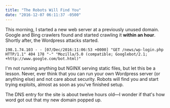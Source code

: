 ```yaml
---
title: "The Robots Will Find You"
date: "2016-12-07 06:11:37 -0500"
---
```


This morning, I started a new web server at a previously unused domain. Google and Bing crawlers found and started crawling it **within an hour**. Shortly after, the Wordpress attacks started.

<!-- break -->

```
198.1.74.103 - - [07/Dec/2016:11:06:53 +0000] "GET /news/wp-login.php HTTP/1.1" 404 178 "-" "Mozilla/5.0 (compatible; Googlebot/2.1; +http://www.google.com/bot.html)"
```

I'm not running anything but NGINX serving static files, but let this be a lesson. Never, ever think that you can run your own Wordpress server (or anything else) and not care about security. Robots will find you and start trying exploits, almost as soon as you've finished setup.

The DNS entry for the site is about twelve hours old&mdash;I wonder if that's how word got out that my new domain popped up.
